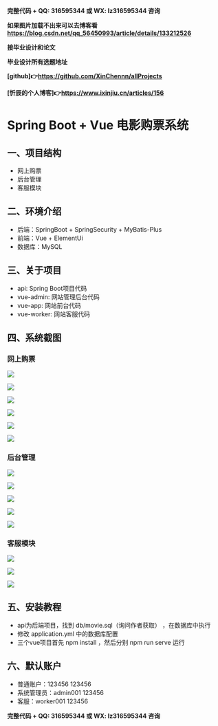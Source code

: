 **完整代码 +  QQ: 316595344     或   WX: lz316595344  咨询**

**如果图片加载不出来可以去博客看 https://blog.csdn.net/qq_56450993/article/details/133212526**

**接毕业设计和论文**

**毕业设计所有选题地址**

**[github]👉https://github.com/XinChennn/allProjects**

**[忻辰的个人博客]👉https://www.ixinjiu.cn/articles/156**


# Spring Boot + Vue 电影购票系统

## 一、项目结构

- 网上购票
- 后台管理
- 客服模块

## 二、环境介绍

- 后端：SpringBoot + SpringSecurity + MyBatis-Plus
- 前端：Vue + ElementUi
- 数据库：MySQL

## 三、关于项目

- api: Spring Boot项目代码
- vue-admin: 网站管理后台代码
- vue-app: 网站前台代码
- vue-worker: 网站客服代码

## 四、系统截图

### 网上购票
![](./pictures/img1.jpg)

![](./pictures/img2.jpg)

![](./pictures/img3.jpg)

![](./pictures/img4.jpg)

![](./pictures/img5.jpg)

![](./pictures/img6.jpg)

### 后台管理
![](./pictures/admin1.jpg)

![](./pictures/admin2.jpg)

![](./pictures/admin3.jpg)

![](./pictures/admin4.jpg)

![](./pictures/admin5.jpg)

### 客服模块
![](./pictures/worker1.jpg)

![](./pictures/worker2.jpg)

![](./pictures/worker3.jpg)


## 五、安装教程

- api为后端项目，找到 db/movie.sql（询问作者获取） ，在数据库中执行
- 修改 application.yml 中的数据库配置
- 三个vue项目首先 npm install ，然后分别 npm run serve 运行

## 六、默认账户

- 普通账户：123456  123456
- 系统管理员：admin001 123456
- 客服：worker001 123456


**完整代码 +  QQ: 316595344     或   WX: lz316595344  咨询**